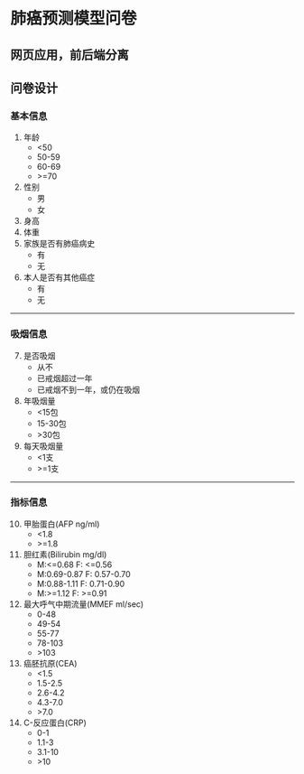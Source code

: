 # 肺癌预测模型问卷

## 网页应用，前后端分离

## 问卷设计

### 基本信息
1. 年龄
   - \<50
   - 50-59
   - 60-69
   - \>=70
2. 性别
   - 男
   - 女
3. 身高
4. 体重
5. 家族是否有肺癌病史
   - 有
   - 无
6. 本人是否有其他癌症
   - 有
   - 无
---
### 吸烟信息
7. 是否吸烟
   - 从不
   - 已戒烟超过一年
   - 已戒烟不到一年，或仍在吸烟
8. 年吸烟量
   - \<15包
   - 15-30包
   - \>30包
9. 每天吸烟量
    - \<1支
    - \>=1支
---
### 指标信息
10. 甲胎蛋白(AFP ng/ml)
    - \<1.8
    - \>=1.8
11. 胆红素(Bilirubin mg/dl)
    - M:\<=0.68 F: \<=0.56
    - M:0.69-0.87 F: 0.57-0.70
    - M:0.88-1.11 F: 0.71-0.90
    - M:\>=1.12 F: \>=0.91
12. 最大呼气中期流量(MMEF ml/sec)
    - 0-48
    - 49-54
    - 55-77
    - 78-103
    - \>103
13. 癌胚抗原(CEA)
    - \<1.5
    - 1.5-2.5
    - 2.6-4.2
    - 4.3-7.0
    - \>7.0
14. C-反应蛋白(CRP)
    - 0-1
    - 1.1-3
    - 3.1-10
    - \>10